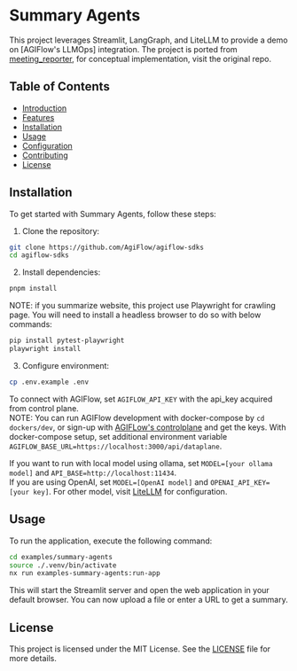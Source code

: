 # Summary Agents

This project leverages Streamlit, LangGraph, and LiteLLM to provide a demo on [AGIFlow's LLMOps] integration. The project is ported from [meeting_reporter](https://github.com/tevslin/meeting-reporter/blob/main/README.md), for conceptual implementation, visit the original repo. 

## Table of Contents

- [Introduction](#introduction)
- [Features](#features)
- [Installation](#installation)
- [Usage](#usage)
- [Configuration](#configuration)
- [Contributing](#contributing)
- [License](#license)

## Installation

To get started with Summary Agents, follow these steps:

1. Clone the repository:
```sh
git clone https://github.com/AgiFlow/agiflow-sdks
cd agiflow-sdks
```

2. Install dependencies:
```sh
pnpm install
```
NOTE: if you summarize website, this project use Playwright for crawling page. You will need to install a headless browser to do so with below commands:  

``` sh
pip install pytest-playwright
playwright install
```

3. Configure environment:
```sh
cp .env.example .env
```

To connect with AGIFlow, set `AGIFLOW_API_KEY` with the api_key acquired from control plane.  
NOTE: You can run AGIFlow development with docker-compose by `cd dockers/dev`, or sign-up with [AGIFLow's controlplane](https://app.agiflow.io) and get the keys. With docker-compose setup, set additional environment variable  `AGIFLOW_BASE_URL=https://localhost:3000/api/dataplane`.

If you want to run with local model using ollama, set `MODEL=[your ollama model]` and `API_BASE=http://localhost:11434`.  
If you are using OpenAI, set `MODEL=[OpenAI model]` and `OPENAI_API_KEY=[your key]`. For other model, visit [LiteLLM](https://docs.litellm.ai/docs/completion) for configuration.  

## Usage

To run the application, execute the following command:
```sh
cd examples/summary-agents
source ./.venv/bin/activate
nx run examples-summary-agents:run-app
```

This will start the Streamlit server and open the web application in your default browser. You can now upload a file or enter a URL to get a summary.

## License

This project is licensed under the MIT License. See the [LICENSE](LICENSE) file for more details.
